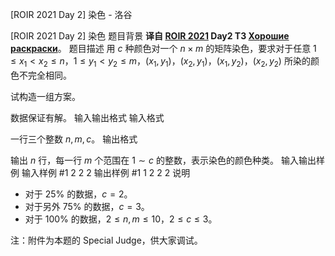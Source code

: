 



[ROIR 2021 Day 2] 染色 - 洛谷














[ROIR 2021 Day 2] 染色
题目背景
**译自 [ROIR 2021](http://neerc.ifmo.ru/school/archive/2020-2021.html) Day2 T3  [Хорошие раскраски](http://neerc.ifmo.ru/school/archive/2020-2021/ru-olymp-regional-2021-day2.pdf)**。
题目描述
用 $c$ 种颜色对一个 $n\times m$ 的矩阵染色，要求对于任意 $1\le x_1<x_2\le n$，$1\le y_1<y_2\le m$，$(x_1,y_1)$，$(x_2,y_1)$，$(x_1,y_2)$，$(x_2,y_2)$ 所染的颜色不完全相同。

试构造一组方案。

数据保证有解。
输入输出格式
输入格式

一行三个整数 $n,m,c$。
输出格式

输出 $n$ 行，每一行 $m$ 个范围在 $1\sim c$ 的整数，表示染色的颜色种类。
输入输出样例
输入样例 #1
2 2 2
输出样例 #1
1 2
2 2
说明
- 对于 $25\%$ 的数据，$c=2$。
- 对于另外 $75\%$ 的数据，$c=3$。
- 对于 $100\%$ 的数据，$2\le n,m\le 10$，$2\le c\le 3$。

注：附件为本题的 Special Judge，供大家调试。






